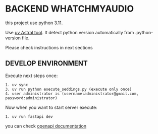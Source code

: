 # BACKEND WHATCHMYAUDIO

this project use python 3.11.

Use [uv Astral tool](https://docs.astral.sh/uv/getting-started/installation/). It detect python version automatically from .python-version file.

Please check instructions in next sections

## DEVELOP ENVIRONMENT

Execute next steps once:

    1. uv sync
    3. uv run python execute_seddings.py (execute only once)
    4. user administrator is (username:administrator@gmail.com, password:administrator)

Now when you want to start server execute:

    1. uv run fastapi dev

you can check [openapi documentation](http://localhost:8000/docs)
